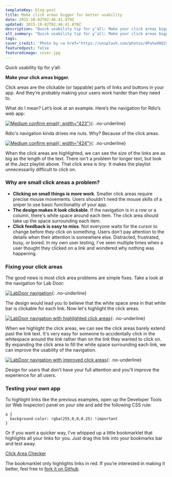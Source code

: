 ```yaml
---
templateKey: blog-post
title: Make click areas bigger for better usability
date: 2015-10-02T02:46:41.870Z
updated: 2015-10-02T02:46:41.870Z
description: "Quick usability tip for y’all: Make your click areas bigger."
alt_summary: "Quick usability tip for y’all: Make your click areas bigger."
tags:
cover_credit: 'Photo by <a href="https://unsplash.com/photos/dFwtwXRQ2yQ?utm_source=unsplash&amp;utm_medium=referral&amp;utm_content=creditCopyText">Cleo Vermij</a> on <a href="https://unsplash.com">Unsplash</a>'
featuredpost: false
featuredimage: cover.jpg
---
```


Quick usability tip for y’all:

**Make your click areas bigger.**

Click areas are the clickable (or tappable) parts of links and buttons in your app. And they’re probably making your users work harder than they need to.

What do I mean? Let’s look at an example. Here’s the navigation for Rdio’s web app:

[![Medium confirm email](2015-10-02-make-click-areas-bigger/rdio.png){: width="423"}](2015-10-02-make-click-areas-bigger/rdio.png){: .no-underline}

Rdio's navigation kinda drives me nuts. Why? Because of the click areas.

[![Medium confirm email](2015-10-02-make-click-areas-bigger/rdio-highlighted.png){: width="424"}](2015-10-02-make-click-areas-bigger/rdio-highlighted.png){: .no-underline}

When the click areas are highlighted, we can see the size of the links are as big as the length of the text. There isn't a problem for longer text, but look at the Jazz playlist above. That click area is *tiny*. It makes the playlist unnecessarily difficult to click on.



### Why are small click areas a problem?

* **Clicking on small things is more work**. Smaller click areas require precise mouse movements. Users shouldn’t need the mouse skills of a sniper to use basic functionality of your app.
* **The design makes it look clickable**. If the navigation is in a row or a column, there's white space around each item. The click area should take up the space surrounding each item.
* **Click feedback is easy to miss**. Not everyone waits for the cursor to change before they click on something. Users don’t pay attention to the details when their attention is somewhere else. Distracted, frustrated, busy, or bored. In my own user testing, I've seen multiple times when a user thought they clicked on a link and wondered why nothing was happening.

### Fixing your click areas

The good news is most click area problems are simple fixes. Take a look at the navigation for Lab Door:

[![LabDoor navigation](2015-10-02-make-click-areas-bigger/labdoor.png)](2015-10-02-make-click-areas-bigger/labdoor.png){: .no-underline}

The design would lead you to believe that the white space area in that white bar is clickable for each link. Now let's highlight the click areas.

[![LabDoor navigation with highlighted click areas](2015-10-02-make-click-areas-bigger/labdoor-highlighted.png)](2015-10-02-make-click-areas-bigger/labdoor-highlighted.png){: .no-underline}

When we highlight the click areas, we can see the click areas barely extend past the link text. It's very easy for someone to accidentally click in the whitespace around the link rather than on the link they wanted to click on. By expanding the click area to fill the white space surrounding each link, we can improve the usability of the navigation.

[![LabDoor navigation with improved click areas](2015-10-02-make-click-areas-bigger/labdoor-fixed.png)](2015-10-02-make-click-areas-bigger/labdoor-fixed.png){: .no-underline}

Design for users that don't have your full attention and you'll improve the experience for all users.

### Testing your own app

To highlight links like the previous examples, open up the Developer Tools (or Web Inspector) panel on your site and add the following CSS rule:

```
a {
  background-color: rgba(255,0,0,0.25) !important
}
```

Or if you want a quicker way, I’ve whipped up a little bookmarklet that highlights all your links for you. Just drag this link into your bookmarks bar and test away.

<a href="javascript:(function(){var sheet = document.styleSheets[0];sheet.insertRule('a { background-color: rgba(255,0,0,0.25) !important; }', 1);})();">Click Area Checker</a>

The bookmarklet only highlights links in red. If you’re interested in making it better, feel free to <a href="https:/gist.github.com/joshwayne/66661d70a65fd3075dce">fork it on Github</a>.
